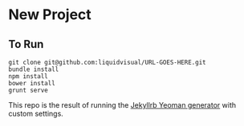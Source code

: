 New Project
=============================

## To Run

    git clone git@github.com:liquidvisual/URL-GOES-HERE.git
    bundle install
    npm install
    bower install
    grunt serve

This repo is the result of running the [Jekyllrb Yeoman generator](https://github.com/robwierzbowski/generator-jekyllrb) with custom settings.